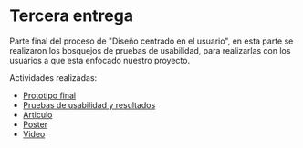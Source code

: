 # Tercera entrega
Parte final del proceso de "Diseño centrado en el usuario", en esta parte se realizaron los bosquejos de pruebas de usabilidad, para realizarlas con los usuarios a que esta enfocado nuestro proyecto.

Actividades realizadas:
* [Prototipo final](https://practicalsession.invisionapp.com/prototype/Prototipo-IHC-FINAL-ck9rnxpny00c70q01efivt67a/play/b23a3321)
* [Pruebas de usabilidad y resultados]()
* [Articulo]()
* [Poster]()
* [Video]()
  